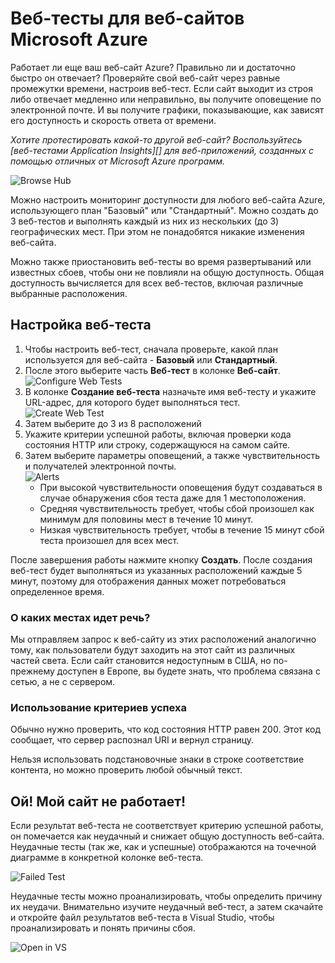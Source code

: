 ﻿<properties title="How to create web test" pageTitle="Создание веб-теста" description="Узнайте, как создавать веб-тесты в Azure." authors="awills" manager="kamrani" />

<tags ms.service="application-insights" ms.workload="tbd" ms.tgt_pltfrm="ibiza" ms.devlang="na" ms.topic="article" ms.date="2014-09-29" ms.author="awills"  />

# Веб-тесты для веб-сайтов Microsoft Azure
Работает ли еще ваш веб-сайт Azure? Правильно ли и достаточно быстро он отвечает? Проверяйте свой веб-сайт через равные промежутки времени, настроив веб-тест. Если сайт выходит из строя либо отвечает медленно или неправильно, вы получите оповещение по электронной почте. И вы получите графики, показывающие, как зависят его доступность и скорость ответа от времени.  

*Хотите протестировать какой-то другой веб-сайт? Воспользуйтесь [веб-тестами Application Insights][] для веб-приложений, созданных с помощью отличных от Microsoft Azure программ.*

![Browse Hub](./media/insights-create-web-tests/Inisghts_WebTestBlade.png)

Можно настроить мониторинг доступности для любого веб-сайта Azure, использующего план "Базовый" или "Стандартный".  Можно создать до 3 веб-тестов и выполнять каждый из них из нескольких (до 3) географических мест. При этом не понадобятся никакие изменения веб-сайта.

Можно также приостановить веб-тесты во время развертываний или известных сбоев, чтобы они не повлияли на общую доступность.  Общая доступность вычисляется для всех веб-тестов, включая различные выбранные расположения.

## Настройка веб-теста
1. Чтобы настроить веб-тест, сначала проверьте, какой план используется для веб-сайта - **Базовый** или **Стандартный**.
2. После этого выберите часть **Веб-тест** в колонке **Веб-сайт**.  
    ![Configure Web Tests](./media/insights-create-web-tests/Insights_ConfigurePart.png)
3. В колонке **Создание веб-теста** назначьте имя веб-тесту и укажите URL-адрес, для которого будет выполняться тест.  
    ![Create Web Test](./media/insights-create-web-tests/Insights_CreateTest.png)
4. Затем выберите до 3 из 8 расположений
5. Укажите критерии успешной работы, включая проверки кода состояния HTTP или строку, содержащуюся на самом сайте.
6. Затем выберите параметры оповещений, а также чувствительность и получателей электронной почты.  
    ![Alerts](./media/insights-create-web-tests/Inisghts_AlertCreation.png)
    - При высокой чувствительности оповещения будут создаваться в случае обнаружения сбоя теста даже для 1 местоположения.
    - Средняя чувствительность требует, чтобы сбой произошел как минимум для половины мест в течение 10 минут.
    - Низкая чувствительность требует, чтобы в течение 15 минут сбой теста произошел для всех мест.

После завершения работы нажмите кнопку **Создать**. После создания веб-тест будет выполняться из указанных расположений каждые 5 минут, поэтому для отображения данных может потребоваться определенное время.

### О каких местах идет речь?
Мы отправляем запрос к веб-сайту из этих расположений аналогично тому, как пользователи будут заходить на этот сайт из различных частей света. Если сайт становится недоступным в США, но по-прежнему доступен в Европе, вы будете знать, что проблема связана с сетью, а не с сервером.

### Использование критериев успеха
Обычно нужно проверить, что код состояния HTTP равен 200. Этот код сообщает, что сервер распознал URI и вернул страницу.

Нельзя использовать подстановочные знаки в строке соответствие контента, но можно проверить любой обычный текст.

## Ой! Мой сайт не работает!
Если результат веб-теста не соответствует критерию успешной работы, он помечается как неудачный и снижает общую доступность веб-сайта. Неудачные тесты (так же, как и успешные) отображаются на точечной диаграмме в конкретной колонке веб-теста.  

![Failed Test](./media/insights-create-web-tests/Insights_FailedWebTest.png)

Неудачные тесты можно проанализировать, чтобы определить причину их неудачи.  Внимательно изучите неудачный веб-тест, а затем скачайте и откройте файл результатов веб-теста в Visual Studio, чтобы проанализировать и понять причины сбоя.

![Open in VS](./media/insights-create-web-tests/Insights_OpenInVS.png)

[availability]: ../app-insights-monitor-web-app-availability/
